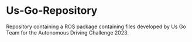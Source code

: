 # Us-Go-Repository
Repository containing a ROS package containing files developed by Us Go Team for the Autonomous Driving Challenge 2023.
